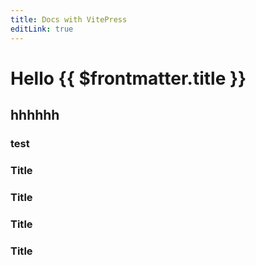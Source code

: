 ```yaml
---
title: Docs with VitePress
editLink: true
---
```


# Hello {{ $frontmatter.title }}

## hhhhhh

### test

### Title <Badge type="info" text="default" />
### Title <Badge type="tip" text="^1.9.0" />
### Title <Badge type="warning" text="beta" />
### Title <Badge type="danger" text="caution" />
